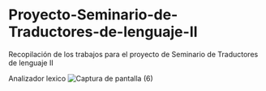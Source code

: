 # Proyecto-Seminario-de-Traductores-de-lenguaje-II
Recopilación de los trabajos para el proyecto de Seminario de Traductores de lenguaje II

Analizador lexico 
![Captura de pantalla (6)](https://github.com/Orlando-Javier-Loredo-Padilla/Proyecto-Seminario-de-Traductores-de-lenguaje-II/assets/123122353/eb415ee8-c28c-4e9c-8a67-2fec12ccec6d)

